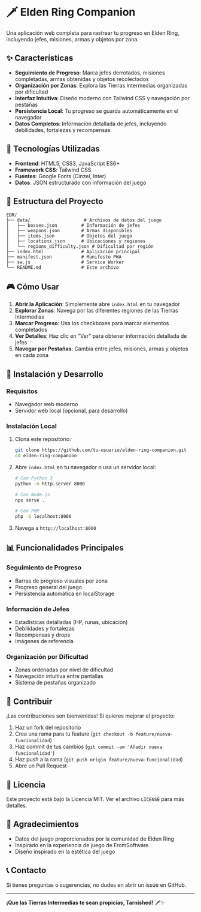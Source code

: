# 🗡️ Elden Ring Companion

Una aplicación web completa para rastrear tu progreso en Elden Ring, incluyendo jefes, misiones, armas y objetos por zona.

## ✨ Características

- **Seguimiento de Progreso**: Marca jefes derrotados, misiones completadas, armas obtenidas y objetos recolectados
- **Organización por Zonas**: Explora las Tierras Intermedias organizadas por dificultad
- **Interfaz Intuitiva**: Diseño moderno con Tailwind CSS y navegación por pestañas
- **Persistencia Local**: Tu progreso se guarda automáticamente en el navegador
- **Datos Completos**: Información detallada de jefes, incluyendo debilidades, fortalezas y recompensas

## 🚀 Tecnologías Utilizadas

- **Frontend**: HTML5, CSS3, JavaScript ES6+
- **Framework CSS**: Tailwind CSS
- **Fuentes**: Google Fonts (Cinzel, Inter)
- **Datos**: JSON estructurado con información del juego

## 📁 Estructura del Proyecto

```
EDR/
├── data/                    # Archivos de datos del juego
│   ├── bosses.json         # Información de jefes
│   ├── weapons.json        # Armas disponibles
│   ├── items.json          # Objetos del juego
│   ├── locations.json      # Ubicaciones y regiones
│   └── regions_difficulty.json # Dificultad por región
├── index.html              # Aplicación principal
├── manifest.json           # Manifesto PWA
├── sw.js                   # Service Worker
└── README.md               # Este archivo
```

## 🎮 Cómo Usar

1. **Abrir la Aplicación**: Simplemente abre `index.html` en tu navegador
2. **Explorar Zonas**: Navega por las diferentes regiones de las Tierras Intermedias
3. **Marcar Progreso**: Usa los checkboxes para marcar elementos completados
4. **Ver Detalles**: Haz clic en "Ver" para obtener información detallada de jefes
5. **Navegar por Pestañas**: Cambia entre jefes, misiones, armas y objetos en cada zona

## 🔧 Instalación y Desarrollo

### Requisitos
- Navegador web moderno
- Servidor web local (opcional, para desarrollo)

### Instalación Local
1. Clona este repositorio:
   ```bash
   git clone https://github.com/tu-usuario/elden-ring-companion.git
   cd elden-ring-companion
   ```

2. Abre `index.html` en tu navegador o usa un servidor local:
   ```bash
   # Con Python 3
   python -m http.server 8000
   
   # Con Node.js
   npx serve .
   
   # Con PHP
   php -S localhost:8000
   ```

3. Navega a `http://localhost:8000`

## 📊 Funcionalidades Principales

### Seguimiento de Progreso
- Barras de progreso visuales por zona
- Progreso general del juego
- Persistencia automática en localStorage

### Información de Jefes
- Estadísticas detalladas (HP, runas, ubicación)
- Debilidades y fortalezas
- Recompensas y drops
- Imágenes de referencia

### Organización por Dificultad
- Zonas ordenadas por nivel de dificultad
- Navegación intuitiva entre pantallas
- Sistema de pestañas organizado

## 🤝 Contribuir

¡Las contribuciones son bienvenidas! Si quieres mejorar el proyecto:

1. Haz un fork del repositorio
2. Crea una rama para tu feature (`git checkout -b feature/nueva-funcionalidad`)
3. Haz commit de tus cambios (`git commit -am 'Añadir nueva funcionalidad'`)
4. Haz push a la rama (`git push origin feature/nueva-funcionalidad`)
5. Abre un Pull Request

## 📝 Licencia

Este proyecto está bajo la Licencia MIT. Ver el archivo `LICENSE` para más detalles.

## 🙏 Agradecimientos

- Datos del juego proporcionados por la comunidad de Elden Ring
- Inspirado en la experiencia de juego de FromSoftware
- Diseño inspirado en la estética del juego

## 📞 Contacto

Si tienes preguntas o sugerencias, no dudes en abrir un issue en GitHub.

---

**¡Que las Tierras Intermedias te sean propicias, Tarnished!** 🗡️✨
